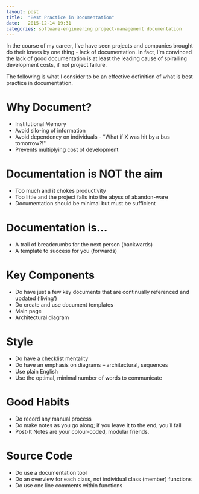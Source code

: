 ```yaml
---
layout: post
title:  "Best Practice in Documentation"
date:   2015-12-14 19:31
categories: software-engineering project-management documentation
---
```


In the course of my career, I've have seen projects and companies brought do their knees by one thing - lack of documentation. In fact, I'm convinced the lack of good documentation is at least the leading cause of spiralling development costs, if not project failure.

The following is what I consider to be an effective definition of what is best practice in documentation.

# Why Document?

* Institutional Memory
* Avoid silo-ing of information
* Avoid dependency on individuals - "What if X was hit by a bus tomorrow?!"
* Prevents multiplying cost of development

# Documentation is NOT the aim

* Too much and it chokes productivity
* Too little and the project falls into the abyss of abandon-ware
* Documentation should be minimal but must be sufficient

# Documentation is…

* A trail of breadcrumbs for the next person (backwards)
* A template to success for you (forwards)

# Key Components

* Do have just a few key documents that are continually referenced and updated (‘living’)
* Do create and use document templates
* Main page
* Architectural diagram

# Style

* Do have a checklist mentality
* Do have an emphasis on diagrams – architectural, sequences
* Use plain English
* Use the optimal, minimal number of words to communicate

# Good Habits

* Do record any manual process
* Do make notes as you go along; if you leave it to the end, you’ll fail
* Post-It Notes are your colour-coded, modular friends.

# Source Code

* Do use a documentation tool
* Do an overview for each class, not individual class (member) functions
* Do use one line comments within functions